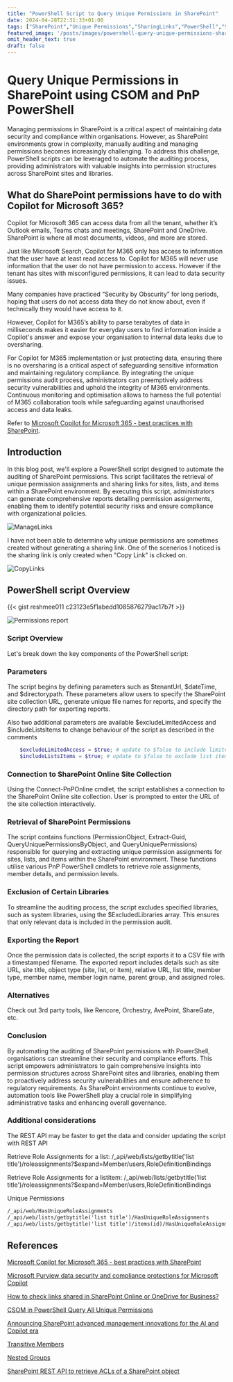 ```yaml
---
title: "PowerShell Script to Query Unique Permissions in SharePoint"
date: 2024-04-28T22:31:33+01:00
tags: ["SharePoint","Unique Permissions","SharingLinks","PowerShell","Sites", "Security","Copilot for M365", "Governance","CSOM"]
featured_image: '/posts/images/powershell-query-unique-permissions-sharepoint/report.png'
omit_header_text: true
draft: false
---
```


# Query Unique Permissions in SharePoint using CSOM and PnP PowerShell

Managing permissions in SharePoint is a critical aspect of maintaining data security and compliance within organisations. However, as SharePoint environments grow in complexity, manually auditing and managing permissions becomes increasingly challenging. To address this challenge, PowerShell scripts can be leveraged to automate the auditing process, providing administrators with valuable insights into permission structures across SharePoint sites and libraries.

## What do SharePoint permissions have to do with Copilot for Microsoft 365?

Copilot for Microsoft 365 can access data from all the tenant, whether it’s Outlook emails, Teams chats and meetings, SharePoint and OneDrive. SharePoint is where all most documents, videos, and more are stored.

Just like Microsoft Search, Copilot for M365 only has access to information that the user have at least read access to. Copilot for M365 will never use information that the user do not have permission to access. However if the tenant has sites with misconfigured permissions, it can lead to data security issues.

Many companies have practiced “Security by Obscurity” for long periods, hoping that users do not access data they do not know about, even if technically they would have access to it.

However, Copilot for M365’s ability to parse terabytes of data in milliseconds makes it easier for everyday users to find information inside a Copilot's answer and expose your organisation to internal data leaks due to oversharing.  

For Copilot for M365 implementation or just protecting data, ensuring there is no oversharing is a critical aspect of safeguarding sensitive information and maintaining regulatory compliance. By integrating the unique permissions audit process, administrators can preemptively address security vulnerabilities and uphold the integrity of M365 environments. Continuous monitoring and optimisation allows to harness the full potential of M365 collaboration tools while safeguarding against unauthorised access and data leaks.

Refer to [Microsoft Copilot for Microsoft 365 - best practices with SharePoint](https://learn.microsoft.com/en-us/SharePoint/sharepoint-copilot-best-practices?wt.mc_id=MVP_308367).

## Introduction

In this blog post, we'll explore a PowerShell script designed to automate the auditing of SharePoint permissions. This script facilitates the retrieval of unique permission assignments and sharing links for sites, lists, and items within a SharePoint environment. By executing this script, administrators can generate comprehensive reports detailing permission assignments, enabling them to identify potential security risks and ensure compliance with organizational policies.

![ManageLinks](../images/powershell-query-unique-permissions-sharepoint/UniquePermissions.png)

I have not been able to determine why unique permissions are sometimes created without generating a sharing link. One of the scenerios I noticed is the sharing link is only created when "Copy Link" is clicked on.

![CopyLinks](../images/powershell-get-sharing-links-sharepoint/linkcopied.png)

## PowerShell script Overview

{{< gist reshmee011 c23123e5f1abedd1085876279ac17b7f >}}

![Permissions report](../images/powershell-query-unique-permissions-sharepoint/report.png)

### Script Overview

Let's break down the key components of the PowerShell script:

### Parameters

The script begins by defining parameters such as $tenantUrl, $dateTime, and $directorypath. These parameters allow users to specify the SharePoint site collection URL, generate unique file names for reports, and specify the directory path for exporting reports.

Also two additional parameters are available  $excludeLimitedAccess and $includeListsItems to change behaviour of the script as described in the comments

```powershell
    $excludeLimitedAccess = $true; # update to $false to include limited access permissions
    $includeListsItems = $true; # update to $false to exclude list items/files 
```

### Connection to SharePoint Online Site Collection

Using the Connect-PnPOnline cmdlet, the script establishes a connection to the SharePoint Online site collection. User is prompted to enter the URL of the site collection interactively.

### Retrieval of SharePoint Permissions

The script contains functions (PermissionObject, Extract-Guid, QueryUniquePermissionsByObject, and QueryUniquePermissions) responsible for querying and extracting unique permission assignments for sites, lists, and items within the SharePoint environment. These functions utilise various PnP PowerShell cmdlets to retrieve role assignments, member details, and permission levels.

### Exclusion of Certain Libraries

To streamline the auditing process, the script excludes specified libraries, such as system libraries, using the $ExcludedLibraries array. This ensures that only relevant data is included in the permission audit.

### Exporting the Report

Once the permission data is collected, the script exports it to a CSV file with a timestamped filename. The exported report includes details such as site URL, site title, object type (site, list, or item), relative URL, list title, member type, member name, member login name, parent group, and assigned roles.

### Alternatives

Check out 3rd party tools, like Rencore, Orchestry, AvePoint, ShareGate, etc.


### Conclusion

By automating the auditing of SharePoint permissions with PowerShell, organisations can streamline their security and compliance efforts. This script empowers administrators to gain comprehensive insights into permission structures across SharePoint sites and libraries, enabling them to proactively address security vulnerabilities and ensure adherence to regulatory requirements. As SharePoint environments continue to evolve, automation tools like PowerShell play a crucial role in simplifying administrative tasks and enhancing overall governance.

### Additional considerations

The REST API may be faster to get the data and consider updating the script with REST API

Retrieve Role Assignments for a list:
/_api/web/lists/getbytitle('list title')/roleassignments?$expand=Member/users,RoleDefinitionBindings


Retrieve Role Assignments for a listitem:
/_api/web/lists/getbytitle('list title')/roleassignments?$expand=Member/users,RoleDefinitionBindings

Unique Permissions

```md
/_api/web/HasUniqueRoleAssignments  
/_api/web/lists/getbytitle('list title')/HasUniqueRoleAssignments  
/_api/web/lists/getbytitle('list title')/items(id)/HasUniqueRoleAssignments  
```

## References

[Microsoft Copilot for Microsoft 365 - best practices with SharePoint](https://learn.microsoft.com/en-us/SharePoint/sharepoint-copilot-best-practices?wt.mc_id=MVP_308367)

[Microsoft Purview data security and compliance protections for Microsoft Copilot](https://learn.microsoft.com/en-us/purview/ai-microsoft-purview?wt.mc_id=MVP_308367)

[How to check links shared in SharePoint Online or OneDrive for Business?](https://erik365.blog/2023/03/16/how-to-check-links-shared-in-sharepoint-online-or-onedrive-for-business/#:~:text=In%20the%20SharePoint%20Online%20report,on%20your%20Microsoft%20365%20users)

[CSOM in PowerShell Query All Unique Permissions](https://reshmeeauckloo.wordpress.com/tag/query-unique-permissions-site-webs-and-lists-csom-powershell/)

[Announcing SharePoint advanced management innovations for the AI and Copilot era](https://techcommunity.microsoft.com/t5/sharepoint-premium-blog/announcing-sharepoint-advanced-management-innovations-for-the-ai/ba-p/4126366?WT.mc_id=5005104&ck_subscriber_id=2673998245)

[Transitive Members](https://learn.microsoft.com/en-us/graph/api/group-list-transitivemembers?view=graph-rest-1.0&tabs=http)

[Nested Groups](https://powerusers.microsoft.com/t5/Building-Flows/List-users-together-with-nested-groups-from-Azure-Active/td-p/2263771)

[SharePoint REST API to retrieve ACLs of a SharePoint object](https://learn.microsoft.com/en-us/answers/questions/208656/sharepoint-rest-api-to-retrieve-acls-of-a-sharepoi)